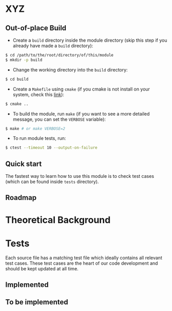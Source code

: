 # XYZ
<!--
  Module description
-->

## Out-of-place Build
- Create a `build` directory inside the module directory (skip this
  step if you already have made a `build` directory):
```bash
$ cd /path/to/the/root/directory/of/this/module
$ mkdir -p build
```

- Change the working directory into the `build` directory:
```bash
$ cd build
```

- Create a `Makefile` using `cmake` (if you cmake is not install on
  your system, check this [link](https://cmake.org/install/)):
```bash
$ cmake ..
```

- To build the module, run `make` (if you want to see a more detailed
  message, you can set the `VERBOSE` variable):
```bash
$ make # or make VERBOSE=2
```

- To run module tests, run:
```bash
$ ctest --timeout 10 --output-on-failure
```

## Quick start
The fastest way to learn how to use this module is to check test cases
(which can be found inside `tests` directory).

## Roadmap
<!--
- [x] Implemented feature
  - [x] sub-feature 1
  - [x] sub-feature 2
  - [x] sub-feature 3
- [w] WIP feature
  - [x] sub-feature 1
  - [ ] sub-feature 2 (Expected implementation date)
- [ ] To be implemented feature
  - [ ] sub-feature 1 (Expected implementation date)
  - [ ] sub-feature 2 (Expected implementation date)
-->


# Theoretical Background
<!-- Relevant equations and algorithms -->


# Tests
Each source file has a matching test file which ideally contains
all relevant test cases. These test cases are the heart of our
code development and should be kept updated at all time.

## Implemented
<!--
  Summary of already implemented test cases:
  ### Test title (link to the test file and line)
  Short description
  [Reference]
-->

## To be implemented
<!--
  Summary of to be implemented test cases:
  ### Test title
  Short description
  Expected implementation date
  [Reference]
-->
